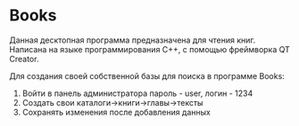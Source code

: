 # Books
Данная десктопная программа предназначена для чтения книг. Написана на языке программирования C++, с помощью фреймворка QT Сreator.

Для создания своей собственной базы для поиска в программе Books:
1) Войти в панель администратора пароль - user, логин - 1234
2) Создать свои каталоги->книги->главы->тексты
3) Сохранять изменения после добавления данных
